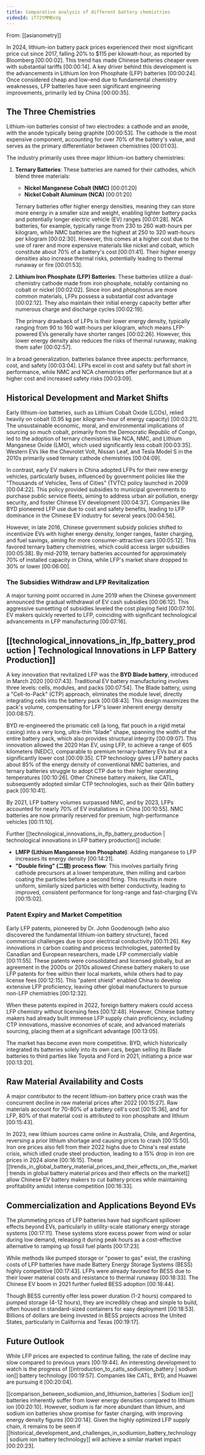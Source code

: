 ```yaml
---
title: Comparative analysis of different battery chemistries
videoId: iT72tMMBxVg
---
```


From: [[asianometry]] <br/> 

In 2024, lithium-ion battery pack prices experienced their most significant price cut since 2017, falling 20% to $115 per kilowatt-hour, as reported by Bloomberg <a class="yt-timestamp" data-t="00:00:02">[00:00:02]</a>. This trend has made Chinese batteries cheaper even with substantial tariffs <a class="yt-timestamp" data-t="00:00:14">[00:00:14]</a>. A key driver behind this development is the advancements in Lithium Ion Iron Phosphate (LFP) batteries <a class="yt-timestamp" data-t="00:00:24">[00:00:24]</a>. Once considered cheap and low-end due to fundamental chemistry weaknesses, LFP batteries have seen significant engineering improvements, primarily led by China <a class="yt-timestamp" data-t="00:00:35">[00:00:35]</a>.

## The Three Chemistries

Lithium-ion batteries consist of two electrodes: a cathode and an anode, with the anode typically being graphite <a class="yt-timestamp" data-t="00:00:53">[00:00:53]</a>. The cathode is the most expensive component, accounting for over 70% of the battery's value, and serves as the primary differentiator between chemistries <a class="yt-timestamp" data-t="00:01:03">[00:01:03]</a>.

The industry primarily uses three major lithium-ion battery chemistries:

1.  **Ternary Batteries**: These batteries are named for their cathodes, which blend three materials:
    *   **Nickel Manganese Cobalt (NMC)** <a class="yt-timestamp" data-t="00:01:20">[00:01:20]</a>
    *   **Nickel Cobalt Aluminum (NCA)** <a class="yt-timestamp" data-t="00:01:20">[00:01:20]</a>

    Ternary batteries offer higher energy densities, meaning they can store more energy in a smaller size and weight, enabling lighter battery packs and potentially longer electric vehicle (EV) ranges <a class="yt-timestamp" data-t="00:01:28">[00:01:28]</a>. NCA batteries, for example, typically range from 230 to 260 watt-hours per kilogram, while NMC batteries are the highest at 250 to 320 watt-hours per kilogram <a class="yt-timestamp" data-t="00:02:30">[00:02:30]</a>. However, this comes at a higher cost due to the use of rarer and more expensive materials like nickel and cobalt, which constitute about 70% of a battery's cost <a class="yt-timestamp" data-t="00:01:41">[00:01:41]</a>. Their higher energy densities also increase thermal risks, potentially leading to thermal runaway or fire <a class="yt-timestamp" data-t="00:01:53">[00:01:53]</a>.

2.  **Lithium Iron Phosphate (LFP) Batteries**: These batteries utilize a dual-chemistry cathode made from iron phosphate, notably containing no cobalt or nickel <a class="yt-timestamp" data-t="00:02:02">[00:02:02]</a>. Since iron and phosphorus are more common materials, LFPs possess a substantial cost advantage <a class="yt-timestamp" data-t="00:02:12">[00:02:12]</a>. They also maintain their initial energy capacity better after numerous charge and discharge cycles <a class="yt-timestamp" data-t="00:02:19">[00:02:19]</a>.

    The primary drawback of LFPs is their lower energy density, typically ranging from 90 to 160 watt-hours per kilogram, which means LFP-powered EVs generally have shorter ranges <a class="yt-timestamp" data-t="00:02:26">[00:02:26]</a>. However, this lower energy density also reduces the risks of thermal runaway, making them safer <a class="yt-timestamp" data-t="00:02:57">[00:02:57]</a>.

In a broad generalization, batteries balance three aspects: performance, cost, and safety <a class="yt-timestamp" data-t="00:03:04">[00:03:04]</a>. LFPs excel in cost and safety but fall short in performance, while NMC and NCA chemistries offer performance but at a higher cost and increased safety risks <a class="yt-timestamp" data-t="00:03:09">[00:03:09]</a>.

## Historical Development and Market Shifts

Early lithium-ion batteries, such as Lithium Cobalt Oxide (LCOs), relied heavily on cobalt (0.95 kg per kilogram-hour of energy capacity) <a class="yt-timestamp" data-t="00:03:21">[00:03:21]</a>. The unsustainable economic, moral, and environmental implications of sourcing so much cobalt, primarily from the Democratic Republic of Congo, led to the adoption of ternary chemistries like NCA, NMC, and Lithium Manganese Oxide (LMO), which used significantly less cobalt <a class="yt-timestamp" data-t="00:03:35">[00:03:35]</a>. Western EVs like the Chevrolet Volt, Nissan Leaf, and Tesla Model S in the 2010s primarily used ternary cathode chemistries <a class="yt-timestamp" data-t="00:04:09">[00:04:09]</a>.

In contrast, early EV makers in China adopted LFPs for their new energy vehicles, particularly buses, influenced by government policies like the "Thousands of Vehicles, Tens of Cities" (TVTC) policy launched in 2009 <a class="yt-timestamp" data-t="00:04:22">[00:04:22]</a>. This policy provided subsidies to municipal governments to purchase public service fleets, aiming to address urban air pollution, energy security, and foster Chinese EV development <a class="yt-timestamp" data-t="00:04:37">[00:04:37]</a>. Companies like BYD pioneered LFP use due to cost and safety benefits, leading to LFP dominance in the Chinese EV industry for several years <a class="yt-timestamp" data-t="00:04:56">[00:04:56]</a>.

However, in late 2016, Chinese government subsidy policies shifted to incentivize EVs with higher energy density, longer ranges, faster charging, and fuel savings, aiming for more consumer-attractive cars <a class="yt-timestamp" data-t="00:05:12">[00:05:12]</a>. This favored ternary battery chemistries, which could access larger subsidies <a class="yt-timestamp" data-t="00:05:38">[00:05:38]</a>. By mid-2019, ternary batteries accounted for approximately 70% of installed capacity in China, while LFP's market share dropped to 30% or lower <a class="yt-timestamp" data-t="00:06:00">[00:06:00]</a>.

### The Subsidies Withdraw and LFP Revitalization

A major turning point occurred in June 2019 when the Chinese government announced the gradual withdrawal of EV cash subsidies <a class="yt-timestamp" data-t="00:06:12">[00:06:12]</a>. This aggressive sunsetting of subsidies leveled the cost playing field <a class="yt-timestamp" data-t="00:07:10">[00:07:10]</a>. EV makers quickly reverted to LFP, coinciding with significant technological advancements in LFP manufacturing <a class="yt-timestamp" data-t="00:07:16">[00:07:16]</a>.

## [[technological_innovations_in_lfp_battery_production | Technological Innovations in LFP Battery Production]]

A key innovation that revitalized LFP was the **BYD Blade battery**, introduced in March 2020 <a class="yt-timestamp" data-t="00:07:43">[00:07:43]</a>. Traditional EV battery manufacturing involves three levels: cells, modules, and packs <a class="yt-timestamp" data-t="00:07:54">[00:07:54]</a>. The Blade battery, using a "Cell-to-Pack" (CTP) approach, eliminates the module level, directly integrating cells into the battery pack <a class="yt-timestamp" data-t="00:08:43">[00:08:43]</a>. This design maximizes the pack's volume, compensating for LFP's lower inherent energy density <a class="yt-timestamp" data-t="00:08:57">[00:08:57]</a>.

BYD re-engineered the prismatic cell (a long, flat pouch in a rigid metal casing) into a very long, ultra-thin "blade" shape, spanning the width of the entire battery pack, which also provides structural integrity <a class="yt-timestamp" data-t="00:09:07">[00:09:07]</a>. This innovation allowed the 2020 Han EV, using LFP, to achieve a range of 605 kilometers (NEDC), comparable to premium ternary-battery EVs but at a significantly lower cost <a class="yt-timestamp" data-t="00:09:35">[00:09:35]</a>. CTP technology gives LFP battery packs about 85% of the energy density of conventional NMC batteries, and ternary batteries struggle to adopt CTP due to their higher operating temperatures <a class="yt-timestamp" data-t="00:10:26">[00:10:26]</a>. Other Chinese battery makers, like CATL, subsequently adopted similar CTP technologies, such as their Qilin battery pack <a class="yt-timestamp" data-t="00:10:41">[00:10:41]</a>.

By 2021, LFP battery volumes surpassed NMC, and by 2023, LFPs accounted for nearly 70% of EV installations in China <a class="yt-timestamp" data-t="00:10:55">[00:10:55]</a>. NMC batteries are now primarily reserved for premium, high-performance vehicles <a class="yt-timestamp" data-t="00:11:10">[00:11:10]</a>.

Further [[technological_innovations_in_lfp_battery_production | technological innovations in LFP battery production]] include:
*   **LMFP (Lithium Manganese Iron Phosphate)**: Adding manganese to LFP increases its energy density <a class="yt-timestamp" data-t="00:14:21">[00:14:21]</a>.
*   **"Double firing" (二烧) process flow**: This involves partially firing cathode precursors at a lower temperature, then milling and carbon coating the particles before a second firing. This results in more uniform, similarly sized particles with better conductivity, leading to improved, consistent performance for long-range and fast-charging EVs <a class="yt-timestamp" data-t="00:15:02">[00:15:02]</a>.

### Patent Expiry and Market Competition

Early LFP patents, pioneered by Dr. John Goodenough (who also discovered the fundamental lithium-ion battery structure), faced commercial challenges due to poor electrical conductivity <a class="yt-timestamp" data-t="00:11:26">[00:11:26]</a>. Key innovations in carbon coating and process technologies, patented by Canadian and European researchers, made LFP commercially viable <a class="yt-timestamp" data-t="00:11:55">[00:11:55]</a>. These patents were consolidated and licensed globally, but an agreement in the 2000s or 2010s allowed Chinese battery makers to use LFP patents for free within their local markets, while others had to pay license fees <a class="yt-timestamp" data-t="00:12:15">[00:12:15]</a>. This "patent shield" enabled China to develop extensive LFP proficiency, leaving other global manufacturers to pursue non-LFP chemistries <a class="yt-timestamp" data-t="00:12:32">[00:12:32]</a>.

When these patents expired in 2022, foreign battery makers could access LFP chemistry without licensing fees <a class="yt-timestamp" data-t="00:12:48">[00:12:48]</a>. However, Chinese battery makers had already built immense LFP supply chain proficiency, including CTP innovations, massive economies of scale, and advanced materials sourcing, placing them at a significant advantage <a class="yt-timestamp" data-t="00:13:05">[00:13:05]</a>.

The market has become even more competitive. BYD, which historically integrated its batteries solely into its own cars, began selling its Blade batteries to third parties like Toyota and Ford in 2021, initiating a price war <a class="yt-timestamp" data-t="00:13:20">[00:13:20]</a>.

## Raw Material Availability and Costs

A major contributor to the recent lithium-ion battery price crash was the concurrent decline in raw material prices after 2022 <a class="yt-timestamp" data-t="00:15:27">[00:15:27]</a>. Raw materials account for 70-80% of a battery cell's cost <a class="yt-timestamp" data-t="00:15:36">[00:15:36]</a>, and for LFP, 80% of that material cost is attributed to iron phosphate and lithium <a class="yt-timestamp" data-t="00:15:43">[00:15:43]</a>.

In 2023, new lithium sources came online in Australia, Chile, and Argentina, reversing a prior lithium shortage and causing prices to crash <a class="yt-timestamp" data-t="00:15:50">[00:15:50]</a>. Iron ore prices also fell from their 2022 highs due to China's real estate crisis, which idled crude steel production, leading to a 15% drop in iron ore prices in 2024 alone <a class="yt-timestamp" data-t="00:16:15">[00:16:15]</a>. These [[trends_in_global_battery_material_prices_and_their_effects_on_the_market | trends in global battery material prices and their effects on the market]] allow Chinese EV battery makers to cut battery prices while maintaining profitability amidst intense competition <a class="yt-timestamp" data-t="00:16:33">[00:16:33]</a>.

## Commercialization and Applications Beyond EVs

The plummeting prices of LFP batteries have had significant spillover effects beyond EVs, particularly in utility-scale stationary energy storage systems <a class="yt-timestamp" data-t="00:17:11">[00:17:11]</a>. These systems store excess power from wind or solar during low demand, releasing it during peak hours as a cost-effective alternative to ramping up fossil fuel plants <a class="yt-timestamp" data-t="00:17:23">[00:17:23]</a>.

While methods like pumped storage or "power to gas" exist, the crashing costs of LFP batteries have made Battery Energy Storage Systems (BESS) highly competitive <a class="yt-timestamp" data-t="00:17:43">[00:17:43]</a>. LFPs were already favored for BESS due to their lower material costs and resistance to thermal runaway <a class="yt-timestamp" data-t="00:18:33">[00:18:33]</a>. The Chinese EV boom in 2021 further fueled BESS adoption <a class="yt-timestamp" data-t="00:18:44">[00:18:44]</a>.

Though BESS currently offer less power duration (1-2 hours) compared to pumped storage (4-12 hours), they are incredibly cheap and simple to build, often housed in standard-sized containers for easy deployment <a class="yt-timestamp" data-t="00:18:53">[00:18:53]</a>. Billions of dollars are being invested in BESS projects across the United States, particularly in California and Texas <a class="yt-timestamp" data-t="00:19:17">[00:19:17]</a>.

## Future Outlook

While LFP prices are expected to continue falling, the rate of decline may slow compared to previous years <a class="yt-timestamp" data-t="00:19:44">[00:19:44]</a>. An interesting development to watch is the progress of [[introduction_to_catls_sodiumion_battery | sodium ion]] battery technology <a class="yt-timestamp" data-t="00:19:57">[00:19:57]</a>. Companies like CATL, BYD, and Huawei are pursuing it <a class="yt-timestamp" data-t="00:20:04">[00:20:04]</a>.

[[comparison_between_sodiumion_and_lithiumion_batteries | Sodium ion]] batteries inherently suffer from lower energy densities compared to lithium ion <a class="yt-timestamp" data-t="00:20:10">[00:20:10]</a>. However, sodium is far more abundant than lithium, and sodium ion batteries show promise for faster charging, with improving energy density figures <a class="yt-timestamp" data-t="00:20:14">[00:20:14]</a>. Given the highly optimized LFP supply chain, it remains to be seen if [[historical_development_and_challenges_in_sodiumion_battery_technology | sodium ion battery technology]] will achieve a similar market impact <a class="yt-timestamp" data-t="00:20:23">[00:20:23]</a>.